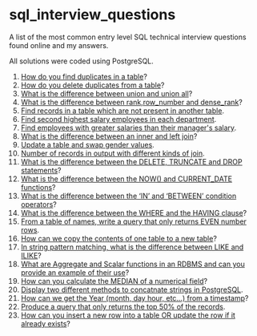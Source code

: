 # sql_interview_questions
A list of the most common entry level SQL technical interview questions found online and my answers.

All solutions were coded using PostgreSQL.

1. <a href="https://github.com/iweld/sql_interview_questions/blob/main/QUESTIONS_AND_ANSWERS.md#q1">How do you find duplicates in a table</a>?
2. <a href="https://github.com/iweld/sql_interview_questions/blob/main/QUESTIONS_AND_ANSWERS.md#q2">How do you delete duplicates from a table</a>?
3. <a href="https://github.com/iweld/sql_interview_questions/blob/main/QUESTIONS_AND_ANSWERS.md#q3">What is the difference between union and union all</a>?
4. <a href="https://github.com/iweld/sql_interview_questions/blob/main/QUESTIONS_AND_ANSWERS.md#q4">What is the difference between rank,row_number and dense_rank</a>?
5. <a href="https://github.com/iweld/sql_interview_questions/blob/main/QUESTIONS_AND_ANSWERS.md#q5">Find records in a table which are not present in another table</a>.
6. <a href="https://github.com/iweld/sql_interview_questions/blob/main/QUESTIONS_AND_ANSWERS.md#q6">Find second highest salary employees in each department</a>.
7. <a href="https://github.com/iweld/sql_interview_questions/blob/main/QUESTIONS_AND_ANSWERS.md#q7">Find employees with greater salaries than their manager's salary</a>.
8. <a href="https://github.com/iweld/sql_interview_questions/blob/main/QUESTIONS_AND_ANSWERS.md#q8">What is the difference between an inner and left join</a>?
9. <a href="https://github.com/iweld/sql_interview_questions/blob/main/QUESTIONS_AND_ANSWERS.md#q9">Update a table and swap gender values</a>.
10. <a href="https://github.com/iweld/sql_interview_questions/blob/main/QUESTIONS_AND_ANSWERS.md#q10">Number of records in output with different kinds of join</a>.
11. <a href="https://github.com/iweld/sql_interview_questions/blob/main/QUESTIONS_AND_ANSWERS.md#q11">What is the difference between the DELETE, TRUNCATE and DROP statements</a>?
12. <a href="https://github.com/iweld/sql_interview_questions/blob/main/QUESTIONS_AND_ANSWERS.md#q12">What is the difference between the NOW() and CURRENT_DATE functions</a>?
13. <a href="https://github.com/iweld/sql_interview_questions/blob/main/QUESTIONS_AND_ANSWERS.md#q13">What is the difference between the ‘IN’ and ‘BETWEEN’ condition operators</a>?
14. <a href="https://github.com/iweld/sql_interview_questions/blob/main/QUESTIONS_AND_ANSWERS.md#q14">What is the difference between the WHERE and the HAVING clause</a>?
15. <a href="https://github.com/iweld/sql_interview_questions/blob/main/QUESTIONS_AND_ANSWERS.md#q15">From a table of names, write a query that only returns EVEN number rows</a>.
16. <a href="https://github.com/iweld/sql_interview_questions/blob/main/QUESTIONS_AND_ANSWERS.md#q16">How can we copy the contents of one table to a new table</a>?
17. <a href="https://github.com/iweld/sql_interview_questions/blob/main/QUESTIONS_AND_ANSWERS.md#q17">In string pattern matching, what is the difference between LIKE and ILIKE</a>?
18. <a href="https://github.com/iweld/sql_interview_questions/blob/main/QUESTIONS_AND_ANSWERS.md#q18">What are Aggregate and Scalar functions in an RDBMS and can you provide an example of their use</a>?
19. <a href="https://github.com/iweld/sql_interview_questions/blob/main/QUESTIONS_AND_ANSWERS.md#q19">How can you calculate the MEDIAN of a numerical field</a>?
20. <a href="https://github.com/iweld/sql_interview_questions/blob/main/QUESTIONS_AND_ANSWERS.md#q20">Display two different methods to concatnate strings in PostgreSQL</a>.
21. <a href="https://github.com/iweld/sql_interview_questions/blob/main/QUESTIONS_AND_ANSWERS.md#q21">How can we get the Year (month, day hour, etc...) from a timestamp</a>?
22. <a href="https://github.com/iweld/sql_interview_questions/blob/main/QUESTIONS_AND_ANSWERS.md#q22">Produce a query that only returns the top 50% of the records</a>.
23. <a href="https://github.com/iweld/sql_interview_questions/blob/main/QUESTIONS_AND_ANSWERS.md#q23">How can you insert a new row into a table OR update the row if it already exists</a>?
